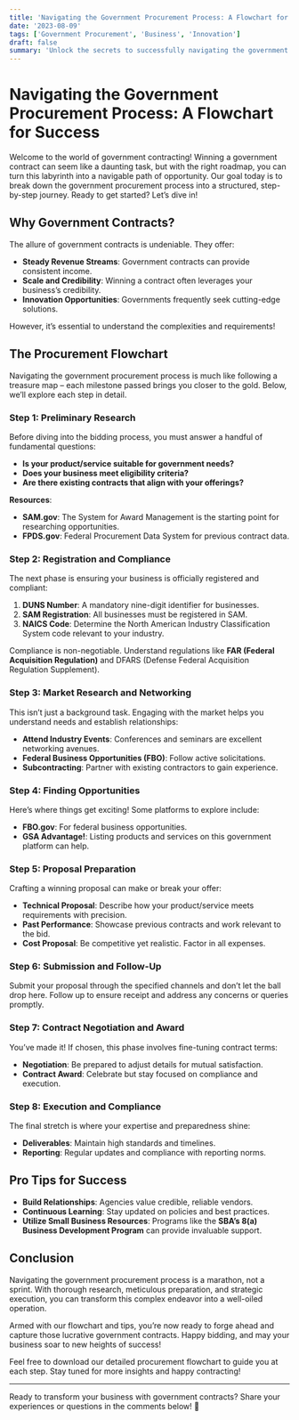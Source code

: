 ```yaml
---
title: 'Navigating the Government Procurement Process: A Flowchart for Success'
date: '2023-08-09'
tags: ['Government Procurement', 'Business', 'Innovation']
draft: false
summary: 'Unlock the secrets to successfully navigating the government procurement process with our in-depth guide and flowchart. Discover the strategies you need to secure lucrative contracts and grow your business.'
---
```


# Navigating the Government Procurement Process: A Flowchart for Success

Welcome to the world of government contracting! Winning a government contract can seem like a daunting task, but with the right roadmap, you can turn this labyrinth into a navigable path of opportunity. Our goal today is to break down the government procurement process into a structured, step-by-step journey. Ready to get started? Let’s dive in!

## Why Government Contracts?

The allure of government contracts is undeniable. They offer:

- **Steady Revenue Streams**: Government contracts can provide consistent income.
- **Scale and Credibility**: Winning a contract often leverages your business’s credibility.
- **Innovation Opportunities**: Governments frequently seek cutting-edge solutions.

However, it’s essential to understand the complexities and requirements!

## The Procurement Flowchart

Navigating the government procurement process is much like following a treasure map – each milestone passed brings you closer to the gold. Below, we’ll explore each step in detail.

### Step 1: Preliminary Research

Before diving into the bidding process, you must answer a handful of fundamental questions:

- **Is your product/service suitable for government needs?**
- **Does your business meet eligibility criteria?**
- **Are there existing contracts that align with your offerings?**

**Resources**:
- **SAM.gov**: The System for Award Management is the starting point for researching opportunities.
- **FPDS.gov**: Federal Procurement Data System for previous contract data.

### Step 2: Registration and Compliance

The next phase is ensuring your business is officially registered and compliant:

1. **DUNS Number**: A mandatory nine-digit identifier for businesses.
2. **SAM Registration**: All businesses must be registered in SAM.
3. **NAICS Code**: Determine the North American Industry Classification System code relevant to your industry.

Compliance is non-negotiable. Understand regulations like **FAR (Federal Acquisition Regulation)** and DFARS (Defense Federal Acquisition Regulation Supplement).

### Step 3: Market Research and Networking

This isn’t just a background task. Engaging with the market helps you understand needs and establish relationships:

- **Attend Industry Events**: Conferences and seminars are excellent networking avenues.
- **Federal Business Opportunities (FBO)**: Follow active solicitations.
- **Subcontracting**: Partner with existing contractors to gain experience.

### Step 4: Finding Opportunities

Here’s where things get exciting! Some platforms to explore include:

- **FBO.gov**: For federal business opportunities.
- **GSA Advantage!**: Listing products and services on this government platform can help.

### Step 5: Proposal Preparation

Crafting a winning proposal can make or break your offer:

- **Technical Proposal**: Describe how your product/service meets requirements with precision.
- **Past Performance**: Showcase previous contracts and work relevant to the bid.
- **Cost Proposal**: Be competitive yet realistic. Factor in all expenses.

### Step 6: Submission and Follow-Up

Submit your proposal through the specified channels and don’t let the ball drop here. Follow up to ensure receipt and address any concerns or queries promptly.

### Step 7: Contract Negotiation and Award

You’ve made it! If chosen, this phase involves fine-tuning contract terms:

- **Negotiation**: Be prepared to adjust details for mutual satisfaction.
- **Contract Award**: Celebrate but stay focused on compliance and execution.

### Step 8: Execution and Compliance

The final stretch is where your expertise and preparedness shine:

- **Deliverables**: Maintain high standards and timelines.
- **Reporting**: Regular updates and compliance with reporting norms.
  
## Pro Tips for Success

- **Build Relationships**: Agencies value credible, reliable vendors.
- **Continuous Learning**: Stay updated on policies and best practices.
- **Utilize Small Business Resources**: Programs like the **SBA’s 8(a) Business Development Program** can provide invaluable support.

## Conclusion

Navigating the government procurement process is a marathon, not a sprint. With thorough research, meticulous preparation, and strategic execution, you can transform this complex endeavor into a well-oiled operation. 

Armed with our flowchart and tips, you’re now ready to forge ahead and capture those lucrative government contracts. Happy bidding, and may your business soar to new heights of success!

Feel free to download our detailed procurement flowchart to guide you at each step. Stay tuned for more insights and happy contracting!

---

Ready to transform your business with government contracts? Share your experiences or questions in the comments below! 🚀
